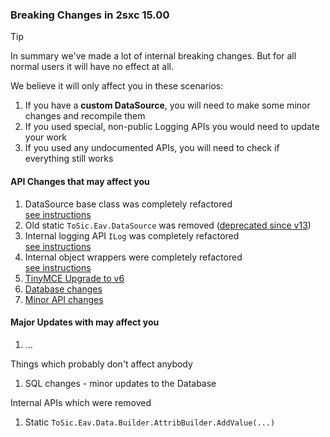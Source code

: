 
### Breaking Changes in 2sxc 15.00

> [!TIP]
> In summary we've made a lot of internal breaking changes.
> But for all normal users it will have no effect at all.

We believe it will only affect you in these scenarios:

1. If you have a **custom DataSource**, you will need to make some minor changes and recompile them
1. If you used special, non-public Logging APIs you would need to update your work
1. If you used any undocumented APIs, you will need to check if everything still works


#### API Changes that may affect you

1. DataSource base class was completely refactored  
    [see instructions](xref:Abyss.Releases.History.V15.DataSource)
1. Old static `ToSic.Eav.DataSource` was removed ([deprecated since v13](xref:Abyss.Releases.History.V13.DataSource))
1. Internal logging API `ILog` was completely refactored  
    [see instructions](xref:Abyss.Releases.History.V15.Logging)
1. Internal object wrappers were completely refactored  
    [see instructions](xref:Abyss.Releases.History.V15.UnwrappedContents)
1. [TinyMCE Upgrade to v6](xref:Abyss.Releases.History.V15.TinyMce)
1. [Database changes](xref:Abyss.Releases.History.V15.Database)
1. [Minor API changes](xref:Abyss.Releases.History.V15.Minor)


#### Major Updates with may affect you

1. ...


Things which probably don't affect anybody

1. SQL changes - minor updates to the Database



Internal APIs which were removed

1. Static `ToSic.Eav.Data.Builder.AttribBuilder.AddValue(...)`
